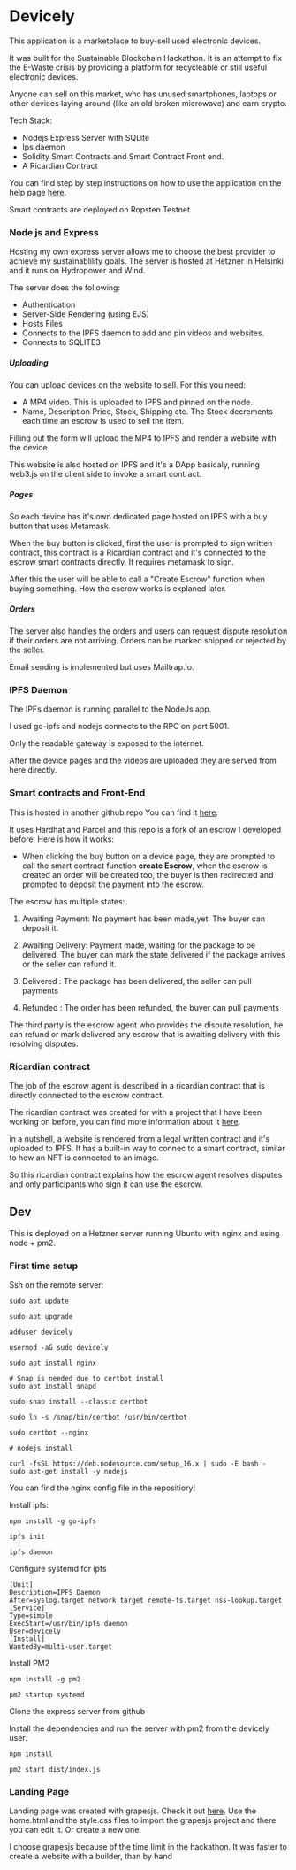 # Devicely

This application is a marketplace to buy-sell used electronic devices.

It was built for the Sustainable Blockchain Hackathon. It is an attempt to fix the E-Waste crisis by providing a platform for recycleable or still useful electronic devices.

Anyone can sell on this market, who has unused smartphones, laptops or other devices laying around (like an old broken microwave) and earn crypto.

Tech Stack:

- Nodejs Express Server with SQLite
- Ips daemon
- Solidity Smart Contracts and Smart Contract Front end.
- A Ricardian Contract

You can find step by step instructions on how to use the application on the help page [here](https://devicely.xyz/help.html).

Smart contracts are deployed on Ropsten Testnet

### Node js and Express

Hosting my own express server allows me to choose the best provider to achieve my sustainablility goals. The server is hosted at Hetzner in Helsinki and it runs on Hydropower and Wind.

The server does the following:

- Authentication
- Server-Side Rendering (using EJS)
- Hosts Files
- Connects to the IPFS daemon to add and pin videos and websites.
- Connects to SQLITE3

##### Uploading

You can upload devices on the website to sell. For this you need:

- A MP4 video. This is uploaded to IPFS and pinned on the node.
- Name, Description Price, Stock, Shipping etc. The Stock decrements each time an escrow is used to sell the item.

Filling out the form will upload the MP4 to IPFS and render a website with the device.

This website is also hosted on IPFS and it's a DApp basicaly, running web3.js on the client side to invoke a smart contract.

##### Pages

So each device has it's own dedicated page hosted on IPFS with a buy button that uses Metamask.

When the buy button is clicked, first the user is prompted to sign written contract, this contract is a Ricardian contract and it's connected to the escrow smart contracts directly. It requires metamask to sign.

After this the user will be able to call a "Create Escrow" function when buying something. How the escrow works is explaned later.

##### Orders

The server also handles the orders and users can request dispute resolution if their orders are not arriving. Orders can be marked shipped or rejected by the seller.

Email sending is implemented but uses Mailtrap.io.

### IPFS Daemon

The IPFs daemon is running parallel to the NodeJs app.

I used go-ipfs and nodejs connects to the RPC on port 5001.

Only the readable gateway is exposed to the internet.

After the device pages and the videos are uploaded they are served from here directly.

### Smart contracts and Front-End

This is hosted in another github repo
You can find it [here](https://github.com/StrawberryChocolateFudge/Devicely_Escrow).

It uses Hardhat and Parcel and this repo is a fork of an escrow I developed before.
Here is how it works:

- When clicking the buy button on a device page, they are prompted to call the smart contract function **create Escrow**, when the escrow is created an order will be created too,
  the buyer is then redirected and prompted to deposit the payment into the escrow.

The escrow has multiple states:

1. Awaiting Payment: No payment has been made,yet. The buyer can deposit it.

2. Awaiting Delivery: Payment made, waiting for the package to be delivered. The buyer can mark the state delivered if the package arrives or the seller can refund it.
3. Delivered : The package has been delivered, the seller can pull payments
4. Refunded : The order has been refunded, the buyer can pull payments

The third party is the escrow agent who provides the dispute resolution, he can refund or mark delivered any escrow that is awaiting delivery with this resolving disputes.

### Ricardian contract

The job of the escrow agent is described in a ricardian contract that is directly connected to the escrow contract.

The ricardian contract was created for with a project that I have been working on before, you can find more information about it [here](https://ricardianfabric.com).

in a nutshell, a website is rendered from a legal written contract and it's uploaded to IPFS. It has a built-in way to connec to a smart contract, similar to how an NFT is connected to an image.

So this ricardian contract explains how the escrow agent resolves disputes and only participants who sign it can use the escrow.

## Dev

This is deployed on a Hetzner server running Ubuntu with nginx and using node + pm2.

### First time setup

Ssh on the remote server:

    sudo apt update

    sudo apt upgrade

    adduser devicely

    usermod -aG sudo devicely

    sudo apt install nginx

    # Snap is needed due to certbot install
    sudo apt install snapd

    sudo snap install --classic certbot

    sudo ln -s /snap/bin/certbot /usr/bin/certbot

    sudo certbot --nginx

    # nodejs install

    curl -fsSL https://deb.nodesource.com/setup_16.x | sudo -E bash -
    sudo apt-get install -y nodejs

You can find the nginx config file in the repositiory!

Install ipfs:

    npm install -g go-ipfs

    ipfs init

    ipfs daemon

Configure systemd for ipfs

    [Unit]
    Description=IPFS Daemon
    After=syslog.target network.target remote-fs.target nss-lookup.target
    [Service]
    Type=simple
    ExecStart=/usr/bin/ipfs daemon
    User=devicely
    [Install]
    WantedBy=multi-user.target

Install PM2

    npm install -g pm2

    pm2 startup systemd

Clone the express server from github

Install the dependencies and run the server with pm2 from the devicely user.

    npm install

    pm2 start dist/index.js

### Landing Page

Landing page was created with grapesjs. Check it out [here](https://grapesjs.com/demo.html). Use the home.html and the style.css files to import the grapesjs project and there you can edit it. Or create a new one.

I choose grapesjs because of the time limit in the hackathon. It was faster to create a website with a builder, than by hand

